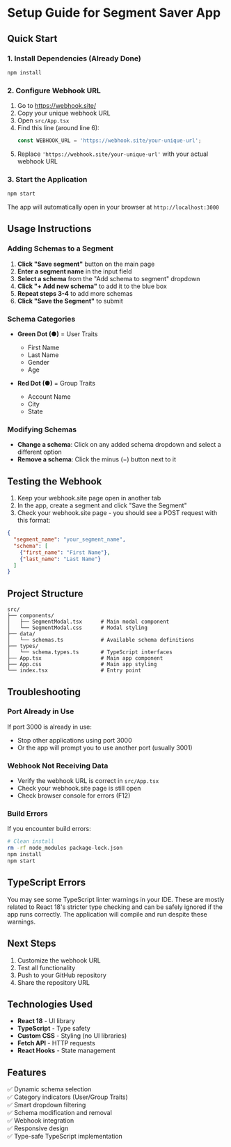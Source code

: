 # Setup Guide for Segment Saver App

## Quick Start

### 1. Install Dependencies (Already Done)
```bash
npm install
```

### 2. Configure Webhook URL

1. Go to https://webhook.site/
2. Copy your unique webhook URL
3. Open `src/App.tsx`
4. Find this line (around line 6):
   ```typescript
   const WEBHOOK_URL = 'https://webhook.site/your-unique-url';
   ```
5. Replace `'https://webhook.site/your-unique-url'` with your actual webhook URL

### 3. Start the Application
```bash
npm start
```

The app will automatically open in your browser at `http://localhost:3000`

## Usage Instructions

### Adding Schemas to a Segment

1. **Click "Save segment"** button on the main page
2. **Enter a segment name** in the input field
3. **Select a schema** from the "Add schema to segment" dropdown
4. **Click "+ Add new schema"** to add it to the blue box
5. **Repeat steps 3-4** to add more schemas
6. **Click "Save the Segment"** to submit

### Schema Categories

- **Green Dot (●)** = User Traits
  - First Name
  - Last Name
  - Gender
  - Age

- **Red Dot (●)** = Group Traits
  - Account Name
  - City
  - State

### Modifying Schemas

- **Change a schema**: Click on any added schema dropdown and select a different option
- **Remove a schema**: Click the minus (−) button next to it

## Testing the Webhook

1. Keep your webhook.site page open in another tab
2. In the app, create a segment and click "Save the Segment"
3. Check your webhook.site page - you should see a POST request with this format:

```json
{
  "segment_name": "your_segment_name",
  "schema": [
    {"first_name": "First Name"},
    {"last_name": "Last Name"}
  ]
}
```

## Project Structure

```
src/
├── components/
│   ├── SegmentModal.tsx      # Main modal component
│   └── SegmentModal.css      # Modal styling
├── data/
│   └── schemas.ts            # Available schema definitions
├── types/
│   └── schema.types.ts       # TypeScript interfaces
├── App.tsx                   # Main app component
├── App.css                   # Main app styling
└── index.tsx                 # Entry point
```

## Troubleshooting

### Port Already in Use
If port 3000 is already in use:
- Stop other applications using port 3000
- Or the app will prompt you to use another port (usually 3001)

### Webhook Not Receiving Data
- Verify the webhook URL is correct in `src/App.tsx`
- Check your webhook.site page is still open
- Check browser console for errors (F12)

### Build Errors
If you encounter build errors:
```bash
# Clean install
rm -rf node_modules package-lock.json
npm install
npm start
```

## TypeScript Errors

You may see some TypeScript linter warnings in your IDE. These are mostly related to React 18's stricter type checking and can be safely ignored if the app runs correctly. The application will compile and run despite these warnings.

## Next Steps

1. Customize the webhook URL
2. Test all functionality
3. Push to your GitHub repository
4. Share the repository URL

## Technologies Used

- **React 18** - UI library
- **TypeScript** - Type safety
- **Custom CSS** - Styling (no UI libraries)
- **Fetch API** - HTTP requests
- **React Hooks** - State management

## Features

✅ Dynamic schema selection  
✅ Category indicators (User/Group Traits)  
✅ Smart dropdown filtering  
✅ Schema modification and removal  
✅ Webhook integration  
✅ Responsive design  
✅ Type-safe TypeScript implementation



